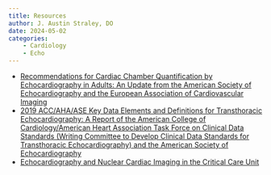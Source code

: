 ```yaml
---
title: Resources
author: J. Austin Straley, DO
date: 2024-05-02
categories:
    - Cardiology
    - Echo
---
```


* [Recommendations for Cardiac Chamber Quantification by Echocardiography in Adults: An Update from the American Society of Echocardiography and the European Association of Cardiovascular Imaging][1]
* [2019 ACC/AHA/ASE Key Data Elements and Definitions for Transthoracic Echocardiography: A Report of the American College of Cardiology/American Heart Association Task Force on Clinical Data Standards (Writing Committee to Develop Clinical Data Standards for Transthoracic Echocardiography) and the American Society of Echocardiography][2]
* [Echocardiography and Nuclear Cardiac Imaging in the Critical Care Unit][3]

[1]: https://asecho.org/wp-content/uploads/2015/01/ChamberQuantification2015.pdf{:target="_blank"}
[2]: https://www.ahajournals.org/doi/10.1161/HCI.0000000000000027/{:target="_blank"}
[3]: https://jamanetwork.com/journals/jama/article-abstract/401783/{:target="_blank"}
